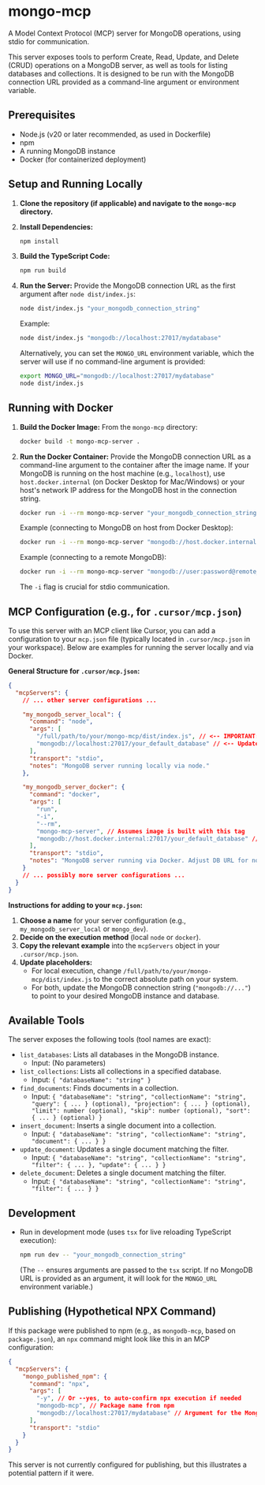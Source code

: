 # mongo-mcp

A Model Context Protocol (MCP) server for MongoDB operations, using stdio for communication.

This server exposes tools to perform Create, Read, Update, and Delete (CRUD) operations on a MongoDB server, as well as tools for listing databases and collections. It is designed to be run with the MongoDB connection URL provided as a command-line argument or environment variable.

## Prerequisites

- Node.js (v20 or later recommended, as used in Dockerfile)
- npm
- A running MongoDB instance
- Docker (for containerized deployment)

## Setup and Running Locally

1.  **Clone the repository (if applicable) and navigate to the `mongo-mcp` directory.**

2.  **Install Dependencies:**
    ```bash
    npm install
    ```

3.  **Build the TypeScript Code:**
    ```bash
    npm run build
    ```

4.  **Run the Server:**
    Provide the MongoDB connection URL as the first argument after `node dist/index.js`:
    ```bash
    node dist/index.js "your_mongodb_connection_string"
    ```
    Example:
    ```bash
    node dist/index.js "mongodb://localhost:27017/mydatabase"
    ```
    Alternatively, you can set the `MONGO_URL` environment variable, which the server will use if no command-line argument is provided:
    ```bash
    export MONGO_URL="mongodb://localhost:27017/mydatabase"
    node dist/index.js
    ```

## Running with Docker

1.  **Build the Docker Image:**
    From the `mongo-mcp` directory:
    ```bash
    docker build -t mongo-mcp-server .
    ```

2.  **Run the Docker Container:**
    Provide the MongoDB connection URL as a command-line argument to the container after the image name. 
    If your MongoDB is running on the host machine (e.g., `localhost`), use `host.docker.internal` (on Docker Desktop for Mac/Windows) or your host's network IP address for the MongoDB host in the connection string.

    ```bash
    docker run -i --rm mongo-mcp-server "your_mongodb_connection_string"
    ```
    Example (connecting to MongoDB on host from Docker Desktop):
    ```bash
    docker run -i --rm mongo-mcp-server "mongodb://host.docker.internal:27017/mydatabase"
    ```
    Example (connecting to a remote MongoDB):
    ```bash
    docker run -i --rm mongo-mcp-server "mongodb://user:password@remote_mongo_host:27017/mydatabase"
    ```
    The `-i` flag is crucial for stdio communication.

## MCP Configuration (e.g., for `.cursor/mcp.json`)

To use this server with an MCP client like Cursor, you can add a configuration to your `mcp.json` file (typically located in `.cursor/mcp.json` in your workspace). Below are examples for running the server locally and via Docker.

**General Structure for `.cursor/mcp.json`:**

```json
{
  "mcpServers": {
    // ... other server configurations ...

    "my_mongodb_server_local": {
      "command": "node",
      "args": [
        "/full/path/to/your/mongo-mcp/dist/index.js", // <-- IMPORTANT: Update this path
        "mongodb://localhost:27017/your_default_database" // <-- Update MongoDB URL
      ],
      "transport": "stdio",
      "notes": "MongoDB server running locally via node."
    },

    "my_mongodb_server_docker": {
      "command": "docker",
      "args": [
        "run",
        "-i",
        "--rm",
        "mongo-mcp-server", // Assumes image is built with this tag
        "mongodb://host.docker.internal:27017/your_default_database" // <-- Update MongoDB URL
      ],
      "transport": "stdio",
      "notes": "MongoDB server running via Docker. Adjust DB URL for non-Docker Desktop or remote DBs."
    }
    // ... possibly more server configurations ...
  }
}
```

**Instructions for adding to your `mcp.json`:**

1.  **Choose a name** for your server configuration (e.g., `my_mongodb_server_local` or `mongo_dev`).
2.  **Decide on the execution method** (local `node` or `docker`).
3.  **Copy the relevant example** into the `mcpServers` object in your `.cursor/mcp.json`.
4.  **Update placeholders:**
    *   For local execution, change `/full/path/to/your/mongo-mcp/dist/index.js` to the correct absolute path on your system.
    *   For both, update the MongoDB connection string (`"mongodb://..."`) to point to your desired MongoDB instance and database.

## Available Tools

The server exposes the following tools (tool names are exact):

-   `list_databases`: Lists all databases in the MongoDB instance.
    -   Input: (No parameters)
-   `list_collections`: Lists all collections in a specified database.
    -   Input: `{ "databaseName": "string" }`
-   `find_documents`: Finds documents in a collection.
    -   Input: `{ "databaseName": "string", "collectionName": "string", "query": { ... } (optional), "projection": { ... } (optional), "limit": number (optional), "skip": number (optional), "sort": { ... } (optional) }`
-   `insert_document`: Inserts a single document into a collection.
    -   Input: `{ "databaseName": "string", "collectionName": "string", "document": { ... } }`
-   `update_document`: Updates a single document matching the filter.
    -   Input: `{ "databaseName": "string", "collectionName": "string", "filter": { ... }, "update": { ... } }`
-   `delete_document`: Deletes a single document matching the filter.
    -   Input: `{ "databaseName": "string", "collectionName": "string", "filter": { ... } }`

## Development

-   Run in development mode (uses `tsx` for live reloading TypeScript execution):
    ```bash
    npm run dev -- "your_mongodb_connection_string"
    ```
    (The `--` ensures arguments are passed to the `tsx` script. If no MongoDB URL is provided as an argument, it will look for the `MONGO_URL` environment variable.)

## Publishing (Hypothetical NPX Command)

If this package were published to npm (e.g., as `mongodb-mcp`, based on `package.json`), an `npx` command might look like this in an MCP configuration:

```json
{
  "mcpServers": {
    "mongo_published_npm": {
      "command": "npx",
      "args": [
        "-y", // Or --yes, to auto-confirm npx execution if needed
        "mongodb-mcp", // Package name from npm
        "mongodb://localhost:27017/mydatabase" // Argument for the MongoDB URL
      ],
      "transport": "stdio"
    }
  }
}
```
This server is not currently configured for publishing, but this illustrates a potential pattern if it were.
